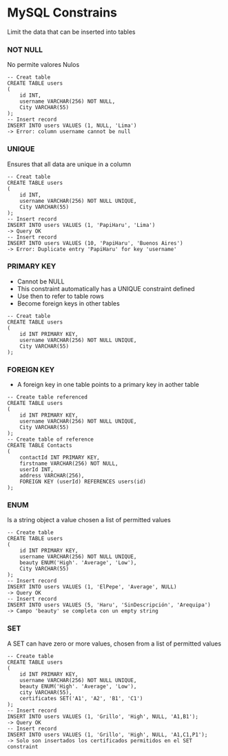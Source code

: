 # MySQL Constrains
Limit the data that can be inserted into tables
### NOT NULL
No permite valores Nulos
```mysql
-- Creat table
CREATE TABLE users
(
	id INT,
	username VARCHAR(256) NOT NULL,
	City VARCHAR(55)
);
-- Insert record
INSERT INTO users VALUES (1, NULL, 'Lima')
-> Error: column username cannot be null
```

### UNIQUE
Ensures that all data are unique in a column
```mysql
-- Creat table
CREATE TABLE users
(
	id INT,
	username VARCHAR(256) NOT NULL UNIQUE,
	City VARCHAR(55)
);
-- Insert record
INSERT INTO users VALUES (1, 'PapiHaru', 'Lima')
-> Query OK
-- Insert record
INSERT INTO users VALUES (10, 'PapiHaru', 'Buenos Aires')
-> Error: Duplicate entry 'PapiHaru' for key 'username'
```

### PRIMARY KEY
- Cannot be NULL
- This constraint automatically has a UNIQUE constraint defined
- Use then to refer to table rows
- Become foreign keys in other tables
```mysql
-- Creat table
CREATE TABLE users
(
	id INT PRIMARY KEY,
	username VARCHAR(256) NOT NULL UNIQUE,
	City VARCHAR(55)
);

```
### FOREIGN KEY
- A foreign key in one table points to a primary key in aother table
```mysql
-- Create table referenced
CREATE TABLE users
(
	id INT PRIMARY KEY,
	username VARCHAR(256) NOT NULL UNIQUE,
	City VARCHAR(55)
);
-- Create table of reference
CREATE TABLE Contacts
(
	contactId INT PRIMARY KEY,
	firstname VARCHAR(256) NOT NULL,
	userId INT,
	address VARCHAR(256),
	FOREIGN KEY (userId) REFERENCES users(id)
);
```
### ENUM
Is a string object a value chosen a list of permitted values
```mysql
-- Create table
CREATE TABLE users
(
	id INT PRIMARY KEY,
	username VARCHAR(256) NOT NULL UNIQUE,
	beauty ENUM('High'. 'Average', 'Low'),
	City VARCHAR(55)
);
-- Insert record
INSERT INTO users VALUES (1, 'ElPepe', 'Average', NULL)
-> Query OK
-- Insert record
INSERT INTO users VALUES (5, 'Haru', 'SinDescripción', 'Arequipa')
-> Campo 'beauty' se completa con un empty string
```
### SET
A SET can have zero or more values, chosen from a list of permitted values
```mysql
-- Create table
CREATE TABLE users
(
	id INT PRIMARY KEY,
	username VARCHAR(256) NOT NULL UNIQUE,
	beauty ENUM('High'. 'Average', 'Low'),
	city VARCHAR(55),
	certificates SET('A1', 'A2', 'B1', 'C1')
);
-- Insert record
INSERT INTO users VALUES (1, 'Grillo', 'High', NULL, 'A1,B1');
-> Query OK
-- Insert record
INSERT INTO users VALUES (1, 'Grillo', 'High', NULL, 'A1,C1,P1');
-> Solo son insertados los certificados permitidos en el SET constraint
```

